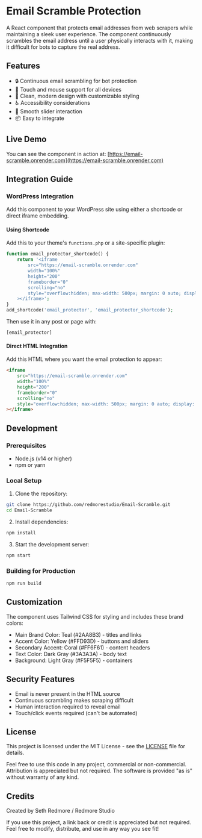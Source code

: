 # Email Scramble Protection

A React component that protects email addresses from web scrapers while maintaining a sleek user experience. The component continuously scrambles the email address until a user physically interacts with it, making it difficult for bots to capture the real address.

## Features

- 🔒 Continuous email scrambling for bot protection
- 📱 Touch and mouse support for all devices
- 🎨 Clean, modern design with customizable styling
- ♿ Accessibility considerations
- 🔄 Smooth slider interaction
- 📦 Easy to integrate

## Live Demo

You can see the component in action at: [https://email-scramble.onrender.com](https://email-scramble.onrender.com)

## Integration Guide

### WordPress Integration

Add this component to your WordPress site using either a shortcode or direct iframe embedding.

#### Using Shortcode

Add this to your theme's `functions.php` or a site-specific plugin:

```php
function email_protector_shortcode() {
    return '<iframe 
        src="https://email-scramble.onrender.com" 
        width="100%" 
        height="200" 
        frameborder="0" 
        scrolling="no"
        style="overflow:hidden; max-width: 500px; margin: 0 auto; display: block;"
    ></iframe>';
}
add_shortcode('email_protector', 'email_protector_shortcode');
```

Then use it in any post or page with:
```
[email_protector]
```

#### Direct HTML Integration

Add this HTML where you want the email protection to appear:

```html
<iframe 
    src="https://email-scramble.onrender.com" 
    width="100%" 
    height="200" 
    frameborder="0" 
    scrolling="no"
    style="overflow:hidden; max-width: 500px; margin: 0 auto; display: block;"
></iframe>
```

## Development

### Prerequisites

- Node.js (v14 or higher)
- npm or yarn

### Local Setup

1. Clone the repository:
```bash
git clone https://github.com/redmorestudio/Email-Scramble.git
cd Email-Scramble
```

2. Install dependencies:
```bash
npm install
```

3. Start the development server:
```bash
npm start
```

### Building for Production

```bash
npm run build
```

## Customization

The component uses Tailwind CSS for styling and includes these brand colors:

- Main Brand Color: Teal (#2AA8B3) - titles and links
- Accent Color: Yellow (#FFD93D) - buttons and sliders
- Secondary Accent: Coral (#FF6F61) - content headers
- Text Color: Dark Gray (#3A3A3A) - body text
- Background: Light Gray (#F5F5F5) - containers

## Security Features

- Email is never present in the HTML source
- Continuous scrambling makes scraping difficult
- Human interaction required to reveal email
- Touch/click events required (can't be automated)

## License

This project is licensed under the MIT License - see the [LICENSE](LICENSE) file for details.

Feel free to use this code in any project, commercial or non-commercial. Attribution is appreciated but not required. The software is provided "as is" without warranty of any kind.

## Credits

Created by Seth Redmore / Redmore Studio

If you use this project, a link back or credit is appreciated but not required. Feel free to modify, distribute, and use in any way you see fit!
